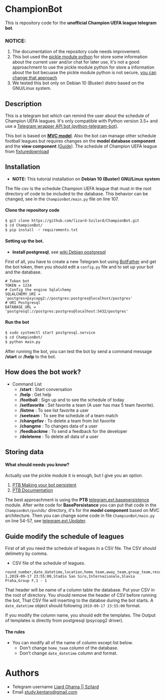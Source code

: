 # ChampionBot

This is repository code for the **unofficial Champion UEFA league telegram bot**.

### **NOTICE:** 
1. The documentation of the repository code needs improvement.
2. This bot used the [pickle module python](https://docs.python.org/3/library/pickle.html) for store some information about the current user and/or chat for later use, it's not a good approachment to use the pickle module python for store a information about the bot becuase the pickle module python is not secure, [you can change that approach](https://github.com/lizard-Szilard/ChampionBot#storing-data)
3. We tested this bot only on Debian 10 (Buster) distro based on the GNU/Linux system.

## Description

This is a telegram bot which can remind the user about the schedule of Champion UEFA leagues. It's only compatible with Python version 3.5+ and use a [Telegram wrapper API bot (python-telegram-bot)](https://github.com/python-telegram-bot/python-telegram-bot). 

This bot is based on **[MVC model](https://en.wikipedia.org/wiki/Model%E2%80%93view%E2%80%93controller)**. Also the bot can manage other schedule football leagues but requires changes on the **model database component** and the **view component** ([Guide](https://github.com/lizard-Szilard/ChampionBot#guide-modify-the-schedule-of-leagues)).
The schedule of Champion UEFA league from [fixturedownload](https://fixturedownload.com/)

## Installation

* **NOTE:** This tutorial installation on **Debian 10 (Buster) GNU/Linux system**

The file csv is the schedule Champion UEFA league that must in the root directory of code to be included to the database. This behavior can be changed, see in the `ChampionBot/main.py` file on line 107.

#### Clone the repository code
```bash
$ git clone https://github.com/lizard-Szilard/ChampionBot.git
$ cd ChampionBot/
$ pip install -r requirements.txt
```

#### Setting up the bot.
* **Install postgresql**, see [wiki Debian postgresql](https://wiki.debian.org/PostgreSql)

First of all, you have to create a new Telegram bot using [BotFather](https://telegram.me/botfather) and get the bot token, then you should edit a `config.py` file and to set up your bot and the database.

```python3
# Token bot
TOKEN = 1234
# Config the engine Sqlalchemy
SQLALCHEMY_URI = 'postgres+psycopg2://postgres:postgres@localhost/postgres'
# URI Postgresql
DATABASE_URL = 'postgresql://postgres:postgres@localhost:5432/postgres'
```

#### Run the bot
```bash
$ sudo systemctl start postgresql.service
$ cd ChampionBot/
$ python main.py
```
After running the bot, you can test the bot by send a command message **/start** or **/help** to the bot.

## How does the bot work?
- Command List
    * **/start** : Start conversation
    * **/help** : Get help
    * **/football** : Sign up and to see the schedule of today
    * **/setfavorite** : Set favorite a team (A user has max 5 team favorite).
    * **/listme** : To see list favorite a user
    * **/seeteam** : To see the schedule of a team match
    * **/changefav** : To delete a team from list favorite
    * **/changme** : To changes data of a user
    * **/feedbackme** : To send a feedback for the developer
    * **/deleteme** : To delete all data of a user

## Storing data
#### What should needs you know?
Actually use the pickle module it is enough, but I give you an option.

1. [PTB Making your bot persistent](https://github.com/python-telegram-bot/python-telegram-bot/wiki/Making-your-bot-persistent)
2. [PTB Documentation](https://python-telegram-bot.readthedocs.io/en/latest/telegram.ext.basepersistence.html)

The best approachment is using the **PTB** [telegram.ext.basepersistence](https://python-telegram-bot.readthedocs.io/en/latest/telegram.ext.basepersistence.html) module.
After write code for **BasePersistance** you can put that code in the `ChampionBot/pushdb/` directory, it's for the **model component** based on MVC architecture. Then you can change some code in file `ChampionBot/main.py` on line 54-57, see [telegram.ext.Updater](https://python-telegram-bot.readthedocs.io/en/stable/telegram.ext.updater.html#telegram.ext.Updater.persistence).

## Guide modify the schedule of leagues

First of all you need the schedule of leagues in a CSV file. The CSV should delimetry by comma.
* CSV file of the schedule of leagues.

```csv
round_number,date_datetime,location,home_team,away_team,group_team,result_match
1,2019-09-17 23:55:00,Stadio San Siro,Internazionale,Slavia Praha,Group F,1 - 1
```
That header will be name of a column table the database.
Put your CSV in the root of directory. You should remove the header of CSV before running the bot, That CSV file will inserting to the databse during the bot starts.
A `date_datetime` object should following `2019-09-17 23:55:00` format.

If you modify the column name, you should edit the templates. The Output of templates is directly from postgresql (psycopg2 driver).
#### The rules
* You can modify all of the name of column except list below.
    * Don't change `home_team` column of the database.
    * Don't change `date_datetime` column and format.

# Authors
* Telegram username [Liard Ohama || Szilard](https://t.me/kentaro_ohama)
* Email <study.kentaro@gmail.com>